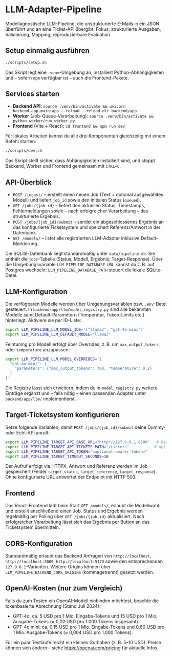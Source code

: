 # LLM-Adapter-Pipeline
Modellagnostische LLM-Pipeline, die unstrukturierte E-Mails in ein JSON überführt und an eine Ticket-API übergibt. Fokus: strukturierte Ausgaben, Validierung, Mapping, reproduzierbare Evaluation.

## Setup einmalig ausführen
```bash
./scripts/setup.sh
```
Das Skript legt eine `.venv`-Umgebung an, installiert Python-Abhängigkeiten und – sofern `npm` verfügbar ist – auch die Frontend-Pakete.

## Services starten
- **Backend API**: `source .venv/bin/activate && uvicorn backend.app.main:app --reload --reload-dir backend/app`
- **Worker** (Job-Queue-Verarbeitung): `source .venv/bin/activate && python worker/run_worker.py`
- **Frontend** (Vite + React): `cd frontend && npm run dev`

Für lokales Arbeiten kannst du alle drei Komponenten gleichzeitig mit einem Befehl starten:
```bash
./scripts/dev.sh
```
Das Skript stellt sicher, dass Abhängigkeiten installiert sind, und stoppt Backend, Worker und Frontend gemeinsam mit `CTRL+C`.

## API-Überblick
- `POST /ingest/` – erstellt einen neuen Job (Text + optional ausgewähltes Modell) und liefert `job_id` sowie den initialen Status (`queued`).
- `GET /jobs/{job_id}` – liefert den aktuellen Status, Timestamps, Fehlermeldungen sowie – nach erfolgreicher Verarbeitung – das strukturierte Ergebnis.
- `POST /jobs/{job_id}/submit` – sendet ein abgeschlossenes Ergebnis an das konfigurierte Ticketsystem und speichert Referenz/Antwort in der Datenbank.
- `GET /models/` – listet alle registrierten LLM-Adapter inklusive Default-Markierung.

Die SQLite-Datenbank liegt standardmäßig unter `data/pipeline.db`. Sie enthält die `jobs`-Tabelle (Status, Modell, Ergebnis, Target-Response). Über die Umgebungsvariable `LLM_PIPELINE_DATABASE_URL` kannst du z. B. auf Postgres wechseln; `LLM_PIPELINE_DATABASE_PATH` steuert die lokale SQLite-Datei.

## LLM-Konfiguration
Die verfügbaren Modelle werden über Umgebungsvariablen bzw. `.env`-Datei gesteuert. In `backend/app/llm/model_registry.py` sind alle bekannten Modelle samt Default-Parametern (Temperatur, Token-Limits etc.) hinterlegt. Aktiviere sie per ID-Liste:
```bash
export LLM_PIPELINE_LLM_MODEL_IDS='["llama3", "gpt-4o-mini"]'
export LLM_PIPELINE_LLM_DEFAULT_MODEL="llama3"
```
Feintuning pro Modell erfolgt über Overrides, z. B. um `max_output_tokens` oder `temperature` anzupassen:
```bash
export LLM_PIPELINE_LLM_MODEL_OVERRIDES='{
  "gpt-4o-mini": {
    "parameters": {"max_output_tokens": 700, "temperature": 0.2}
  }
}'
```
Die Registry lässt sich erweitern, indem du in `model_registry.py` weitere Einträge ergänzt und – falls nötig – einen passenden Adapter unter `backend/app/llm/` implementierst.

## Target-Ticketsystem konfigurieren
Setze folgende Variablen, damit `POST /jobs/{job_id}/submit` deine Dummy- oder Echt-API anruft:
```bash
export LLM_PIPELINE_TARGET_API_BASE_URL="http://127.0.0.1:8500"   # Basis-URL deines Ticket-Backends
export LLM_PIPELINE_TARGET_API_TICKETS_PATH="/tickets"           # optionaler Pfad
export LLM_PIPELINE_TARGET_API_TOKEN="<optional-bearer-token>"
export LLM_PIPELINE_TARGET_TIMEOUT_SECONDS=10
```
Der Aufruf erfolgt via HTTPX, Antwort und Referenz werden im Job gespeichert (Felder `target_status`, `target_reference`, `target_response`). Ohne konfigurierte URL antwortet der Endpoint mit HTTP 503.

## Frontend
Das React-Frontend lädt beim Start `GET /models/`, erlaubt die Modellwahl und erstellt anschließend einen Job. Status und Ergebnis werden regelmäßig per Polling über `GET /jobs/{job_id}` aktualisiert. Nach erfolgreicher Verarbeitung lässt sich das Ergebnis per Button an das Ticketsystem übermitteln.

## CORS-Konfiguration
Standardmäßig erlaubt das Backend Anfragen von `http://localhost`, `http://localhost:3000`, `http://localhost:5173` sowie den entsprechenden `127.0.0.1`-Varianten. Weitere Origins können über `LLM_PIPELINE_BACKEND_CORS_ORIGINS` (kommagetrennt) gesetzt werden.

## OpenAI-Kosten (nur zum Vergleich)
Falls du zum Testen ein OpenAI-Modell einbinden möchtest, beachte die tokenbasierte Abrechnung (Stand Juli 2024):

- GPT-4o: ca. 5 USD pro 1 Mio. Eingabe-Tokens und 15 USD pro 1 Mio. Ausgabe-Tokens (≈ 0,02 USD pro 1.000 Tokens insgesamt).
- GPT-4o mini: ca. 0,15 USD pro 1 Mio. Eingabe-Tokens und 0,60 USD pro 1 Mio. Ausgabe-Tokens (≈ 0,004 USD pro 1.000 Tokens).

Für ein paar Testläufe reicht ein kleines Guthaben (z. B. 5–10 USD). Preise können sich ändern – siehe https://openai.com/pricing für aktuelle Infos.
